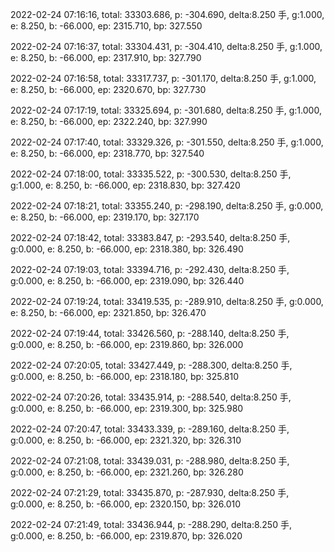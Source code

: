 2022-02-24 07:16:16, total: 33303.686, p: -304.690, delta:8.250 手, g:1.000, e: 8.250, b: -66.000, ep: 2315.710, bp: 327.550

2022-02-24 07:16:37, total: 33304.431, p: -304.410, delta:8.250 手, g:1.000, e: 8.250, b: -66.000, ep: 2317.910, bp: 327.790

2022-02-24 07:16:58, total: 33317.737, p: -301.170, delta:8.250 手, g:1.000, e: 8.250, b: -66.000, ep: 2320.670, bp: 327.730

2022-02-24 07:17:19, total: 33325.694, p: -301.680, delta:8.250 手, g:1.000, e: 8.250, b: -66.000, ep: 2322.240, bp: 327.990

2022-02-24 07:17:40, total: 33329.326, p: -301.550, delta:8.250 手, g:1.000, e: 8.250, b: -66.000, ep: 2318.770, bp: 327.540

2022-02-24 07:18:00, total: 33335.522, p: -300.530, delta:8.250 手, g:1.000, e: 8.250, b: -66.000, ep: 2318.830, bp: 327.420

2022-02-24 07:18:21, total: 33355.240, p: -298.190, delta:8.250 手, g:0.000, e: 8.250, b: -66.000, ep: 2319.170, bp: 327.170

2022-02-24 07:18:42, total: 33383.847, p: -293.540, delta:8.250 手, g:0.000, e: 8.250, b: -66.000, ep: 2318.380, bp: 326.490

2022-02-24 07:19:03, total: 33394.716, p: -292.430, delta:8.250 手, g:0.000, e: 8.250, b: -66.000, ep: 2319.090, bp: 326.440

2022-02-24 07:19:24, total: 33419.535, p: -289.910, delta:8.250 手, g:0.000, e: 8.250, b: -66.000, ep: 2321.850, bp: 326.470

2022-02-24 07:19:44, total: 33426.560, p: -288.140, delta:8.250 手, g:0.000, e: 8.250, b: -66.000, ep: 2319.860, bp: 326.000

2022-02-24 07:20:05, total: 33427.449, p: -288.300, delta:8.250 手, g:0.000, e: 8.250, b: -66.000, ep: 2318.180, bp: 325.810

2022-02-24 07:20:26, total: 33435.914, p: -288.540, delta:8.250 手, g:0.000, e: 8.250, b: -66.000, ep: 2319.300, bp: 325.980

2022-02-24 07:20:47, total: 33433.339, p: -289.160, delta:8.250 手, g:0.000, e: 8.250, b: -66.000, ep: 2321.320, bp: 326.310

2022-02-24 07:21:08, total: 33439.031, p: -288.980, delta:8.250 手, g:0.000, e: 8.250, b: -66.000, ep: 2321.260, bp: 326.280

2022-02-24 07:21:29, total: 33435.870, p: -287.930, delta:8.250 手, g:0.000, e: 8.250, b: -66.000, ep: 2320.150, bp: 326.010

2022-02-24 07:21:49, total: 33436.944, p: -288.290, delta:8.250 手, g:0.000, e: 8.250, b: -66.000, ep: 2319.870, bp: 326.020